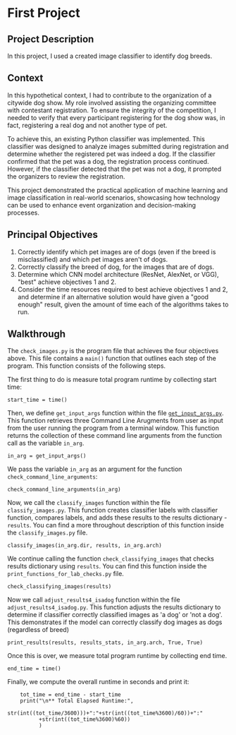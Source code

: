 # First Project 
## Project Description
In this project, I used a created image classifier to identify dog breeds. 

## Context
In this hypothetical context, I had to contribute to the organization of a citywide dog show. My role involved assisting the organizing committee with contestant registration. To ensure the integrity of the competition, I needed to verify that every participant registering for the dog show was, in fact, registering a real dog and not another type of pet.

To achieve this, an existing Python classifier was implemented. This classifier was designed to analyze images submitted during registration and determine whether the registered pet was indeed a dog. If the classifier confirmed that the pet was a dog, the registration process continued. However, if the classifier detected that the pet was not a dog, it prompted the organizers to review the registration.

This project demonstrated the practical application of machine learning and image classification in real-world scenarios, showcasing how technology can be used to enhance event organization and decision-making processes.

## Principal Objectives
1) Correctly identify which pet images are of dogs (even if the breed is misclassified) and which pet images aren't of dogs.
2) Correctly classify the breed of dog, for the images that are of dogs.
3) Determine which CNN model architecture (ResNet, AlexNet, or VGG), "best" achieve objectives 1 and 2.
4) Consider the time resources required to best achieve objectives 1 and 2, and determine if an alternative solution would have given a "good enough" result, given the amount of time each of the algorithms takes to run.


## Walkthrough
The `check_images.py` is the program file that achieves the four objectives above. This file contains a `main()` function that outlines each step of the program. This function consists of the following steps.

The first thing to do is measure total program runtime by collecting start time:
```
start_time = time()
```

Then, we define `get_input_args` function within the file [`get_input_args.py`][cla]. This function retrieves three Command Line Arugments from user as input from the user running the program from a terminal window. This function returns the collection of these command line arguments from the function call as the variable `in_arg`.
```
in_arg = get_input_args()
```
We pass the variable `in_arg` as an argument for the function `check_command_line_arguments`:
```
check_command_line_arguments(in_arg)
```

Now, we call the `classify_images` function within the file `classify_images.py`. This function creates classifier labels with classifier function, compares labels, and adds these results to the results dictionary - `results`. You can find a more throughout description of this function inside the `classify_images.py` file. 
```
classify_images(in_arg.dir, results, in_arg.arch)
```

We continue calling the function `check_classifying_images` that checks results dictionary using `results`. You can find this function inside the `print_functions_for_lab_checks.py` file. 
```
check_classifying_images(results)
```

Now we call `adjust_results4_isadog` function within the file `adjust_results4_isadog.py`. This function adjusts the results dictionary to determine if classifier correctly classified images as 'a dog' or 'not a dog'. This demonstrates if the model can correctly classify dog images as dogs (regardless of breed)
```
print_results(results, results_stats, in_arg.arch, True, True)
```

Once this is over, we measure total program runtime by collecting end time.
```
end_time = time()
```

Finally, we compute the overall runtime in seconds and print it:
```
    tot_time = end_time - start_time
    print("\n** Total Elapsed Runtime:",
          str(int((tot_time/3600)))+":"+str(int((tot_time%3600)/60))+":"
          +str(int((tot_time%3600)%60)) 
          )
```
[//]: ()
[cla]: <https://github.com/Gabrielaholzel/Udacity-Image-Classifier/blob/main/First_Project/command_line_arguments.md#command-line-arguments>



